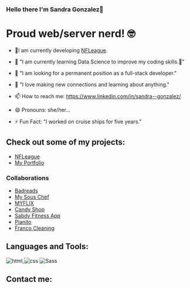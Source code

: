 ### Hello there I'm Sandra Gonzalez👋

# Proud web/server nerd! 🤓
<link rel="stylesheet" href="https://cdnjs.cloudflare.com/ajax/libs/font-awesome/6.0.0-beta3/css/all.min.css" integrity="sha512-xxxxxxx" crossorigin="anonymous" referrerpolicy="no-referrer" />

<!--
**sandyjtech/sandyjtech** is a ✨ _special_ ✨ repository because its `README.md` (this file) appears on your GitHub profile.

-->
- 🔭I am currently developing [NFLeague](https://github.com/sandyjtech/fleague).

- 🌱 "I am currently learning Data Science to improve my coding skills.👯"

- 🤔 "I am looking for a permanent position as a full-stack developer."

- 💬 "I love making new connections and learning about anything."

- 📫 How to reach me: https://www.linkedin.com/in/sandra--gonzalez/

- 😄 Pronouns: she/her...

- ⚡ Fun Fact: "I worked on cruise ships for five years."

## Check out some of my projects:
- [NFLeague](https://github.com/sandyjtech/fleague)
- [My Portfolio](https://github.com/sandyjtech/sandra-gonzalez)
### Collaborations
- [Badreads](https://sandyjtech.github.io/badreads/)
- [My Sous Chef](https://github.com/sandyjtech/my-sous-chef)
- [MYFLIX](https://sandyjime21.github.io/MYFLIX/)
- [Candy Shop](https://sandyjime21.github.io/Candy-Shop/)
- [Sabdy Fitness App](https://sabdyfitness.com/)
- [Pianito](https://sandyjime21.github.io/Pianito/)
- [Franco Cleaning](https://sandyjime21.github.io/Franco-Cleaning/)

## Languages and Tools:
![html](https://user-images.githubusercontent.com/25181517/192158954-f88b5814-d510-4564-b285-dff7d6400dad.png),![css](https://user-images.githubusercontent.com/25181517/183898674-75a4a1b1-f960-4ea9-abcb-637170a00a75.png)
![Sass](https://user-images.githubusercontent.com/25181517/192158956-48192682-23d5-4bfc-9dfb-6511ade346bc.png)

## Contact me:
<i class="fab fa-html5"></i> <i class="fab fa-css3"></i> <i class="fab fa-js"></i>
